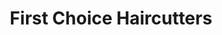 ---
title: "First Choice Haircutters"
url: /scarborough/first-choice-haircutters/
shop: hairdresser
---